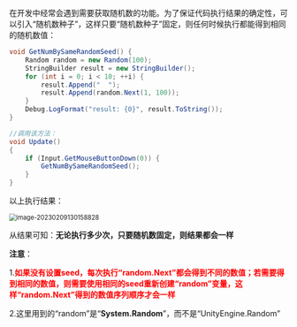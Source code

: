 在开发中经常会遇到需要获取随机数的功能。为了保证代码执行结果的确定性，可以引入“随机数种子”，这样只要“随机数种子”固定，则任何时候执行都能得到相同的随机数值：

```c#
void GetNumBySameRandomSeed() {
	Random random = new Random(100);
	StringBuilder result = new StringBuilder();
	for (int i = 0; i < 10; ++i) {
		result.Append("  ");
		result.Append(random.Next(1, 100));
	}
	Debug.LogFormat("result: {0}", result.ToString());
}

//调用该方法：
void Update()
{
	if (Input.GetMouseButtonDown(0)) {
		GetNumBySameRandomSeed();
	}
}
```

以上执行结果：

<img src="https://gitee.com/kakaix892/image-host/raw/main/Typora/image-20230209130158828.png" alt="image-20230209130158828" style="zoom:80%;" />

从结果可知：**无论执行多少次，只要随机数固定，则结果都会一样**

**注意**：

1.**<font color=red>如果没有设置seed，每次执行“random.Next”都会得到不同的数值；若需要得到相同的数值，则需要使用相同的seed重新创建“random”变量，这样“random.Next”得到的数值序列顺序才会一样</font>**

2.这里用到的“random”是“**System.Random**”，而不是“UnityEngine.Random”

